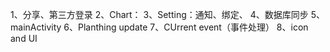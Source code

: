 1、分享、第三方登录
2、Chart：
3、Setting：通知、绑定、
4、数据库同步
5、mainActivity
6、Planthing update
7、CUrrent event（事件处理）
8、icon and UI
